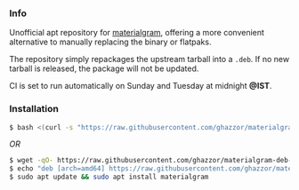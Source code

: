### Info
Unofficial apt repository for [materialgram](https://github.com/kukuruzka165/materialgram), offering a more convenient alternative to manually replacing the binary or flatpaks.

The repository simply repackages the upstream tarball into a `.deb`. If no new tarball is released, the package will not be updated.

CI is set to run automatically on Sunday and Tuesday at midnight **@IST**.

### Installation

```bash
$ bash <(curl -s "https://raw.githubusercontent.com/ghazzor/materialgram-deb-package/master/install.sh")
```
*OR*
```bash
$ wget -qO- https://raw.githubusercontent.com/ghazzor/materialgram-deb-package/master/materialgram_repo.asc | sudo tee /etc/apt/trusted.gpg.d/materialgram_repo.asc
$ echo "deb [arch=amd64] https://raw.githubusercontent.com/ghazzor/materialgram-deb-package/master/apt/repo/ bionic main" | sudo tee /etc/apt/sources.list.d/materialgram.list
$ sudo apt update && sudo apt install materialgram
```
